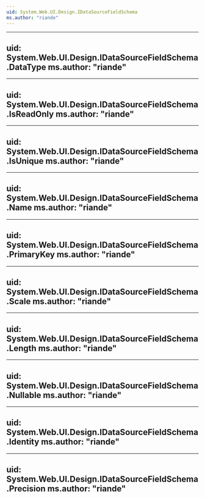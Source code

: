 ```yaml
---
uid: System.Web.UI.Design.IDataSourceFieldSchema
ms.author: "riande"
---
```


---
uid: System.Web.UI.Design.IDataSourceFieldSchema.DataType
ms.author: "riande"
---

---
uid: System.Web.UI.Design.IDataSourceFieldSchema.IsReadOnly
ms.author: "riande"
---

---
uid: System.Web.UI.Design.IDataSourceFieldSchema.IsUnique
ms.author: "riande"
---

---
uid: System.Web.UI.Design.IDataSourceFieldSchema.Name
ms.author: "riande"
---

---
uid: System.Web.UI.Design.IDataSourceFieldSchema.PrimaryKey
ms.author: "riande"
---

---
uid: System.Web.UI.Design.IDataSourceFieldSchema.Scale
ms.author: "riande"
---

---
uid: System.Web.UI.Design.IDataSourceFieldSchema.Length
ms.author: "riande"
---

---
uid: System.Web.UI.Design.IDataSourceFieldSchema.Nullable
ms.author: "riande"
---

---
uid: System.Web.UI.Design.IDataSourceFieldSchema.Identity
ms.author: "riande"
---

---
uid: System.Web.UI.Design.IDataSourceFieldSchema.Precision
ms.author: "riande"
---
